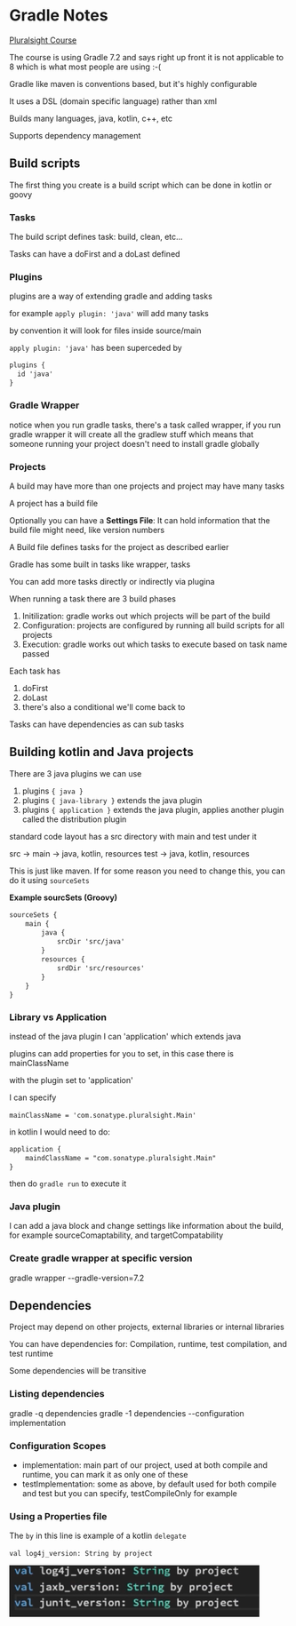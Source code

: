 Gradle Notes
=============


[Pluralsight Course](https://app.pluralsight.com/course-player?courseId=a61c8be3-b536-44cd-b900-fe33b9c9405e)

The course is using Gradle 7.2 and says right up front it is not applicable to 8 which is what most people are using :-(

Gradle like maven is conventions based, but it's highly configurable

It uses a DSL (domain specific language) rather than xml

Builds many languages, java, kotlin, c++, etc

Supports dependency management

## Build scripts

The first thing you create is a build script which can be done in kotlin or goovy

### Tasks

The build script defines task: build, clean, etc...

Tasks can have a doFirst and a doLast defined

### Plugins

plugins are a way of extending gradle and adding tasks

for example `apply plugin: 'java'` will add many tasks

by convention it will look for files inside source/main

`apply plugin: 'java'` has been superceded by

```
plugins {
  id 'java'
}

```

### Gradle Wrapper

notice when you run gradle tasks, there's a task called wrapper, if you run gradle wrapper it will create all the gradlew stuff which means that someone running your project doesn't need to install gradle globally 

### Projects

A build may have more than one projects and project may have many tasks

A project has a build file

Optionally you can have a **Settings File**: It can hold information that the build file might need, like version numbers

A Build file defines tasks for the project as described earlier

Gradle has some built in tasks like wrapper, tasks

You can add more tasks directly or indirectly via plugina

When running a task there are 3 build phases

1. Initilization: gradle works out which projects will be part of the build
2. Configuration: projects are configured by running all build scripts for all projects
3. Execution: gradle works out which tasks to execute based on task name passed

Each task has

1. doFirst
2. doLast
3. there's also a conditional we'll come back to

Tasks can have dependencies as can sub tasks


## Building kotlin and Java projects

There are 3 java plugins we can use

1. plugins `{ java }`
2. plugins `{ java-library }` extends the java plugin
3. plugins `{ application }` extends the java plugin, applies another plugin called the distribution plugin

standard code layout has a src directory with main and test under it

src ->
   main -> java, kotlin, resources
   test -> java, kotlin, resources

This is just like maven. If for some reason you need to change this, you can do it using `sourceSets`

**Example sourcSets (Groovy)**
```
sourceSets {
	main {
		java {
			srcDir 'src/java'
		}
		resources {
			srdDir 'src/resources'
		} 
	}	
}
```


### Library vs Application

instead of the java plugin I can 'application' which extends java

plugins can add properties for you to set, in this case there is mainClassName

with the plugin set to 'application'

I can specify

`mainClassName = 'com.sonatype.pluralsight.Main'`

in kotlin I would need to do: 

```
application {
	maindClassName = "com.sonatype.pluralsight.Main"
}
```

then do `gradle run` to execute it 


### Java plugin

I can add a java block and change settings like information about the build,
for example sourceComaptability, and targetCompatability

### Create gradle wrapper at specific version

gradle wrapper --gradle-version=7.2

## Dependencies

Project may depend on other projects, external libraries or internal libraries

You can have dependencies for: Compilation, runtime, test compilation, and test runtime

Some dependencies will be transitive

### Listing dependencies

gradle -q dependencies
gradle -1 dependencies --configuration implementation


### Configuration Scopes

* implementation: main part of our project, used at both compile and runtime, you can mark it as only one of these
* testImplementation: some as above, by default used for both compile and test but you can specify, testCompileOnly
  for example

### Using a Properties file

The `by` in this line is example of a kotlin `delegate`

`val log4j_version: String by project`

![img.png](img.png)
